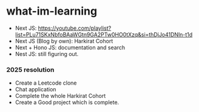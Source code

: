 # what-im-learning

- Next JS: https://youtube.com/playlist?list=PLu71SKxNbfoBAaWGtn9GA2PTw0HO0tXzq&si=thDjJo41DNln-t1d
- Next JS (Blog by own): Harkirat Cohort
- Next + Hono JS: documentation and search
- Nest JS: still figuring out.


### 2025 resolution 
- Create a Leetcode clone
- Chat application
- Complete the whole Harkirat Cohort
- Create a Good project which is complete.
